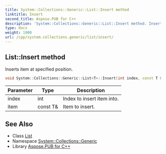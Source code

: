 ```yaml
---
title: System::Collections::Generic::List::Insert method
linktitle: Insert
second_title: Aspose.PUB for C++
description: 'System::Collections::Generic::List::Insert method. Inserts item at specified position in C++.'
type: docs
weight: 1900
url: /cpp/system.collections.generic/list/insert/
---
```

## List::Insert method


Inserts item at specified position.

```cpp
void System::Collections::Generic::List<T>::Insert(int index, const T &item) override
```


| Parameter | Type | Description |
| --- | --- | --- |
| index | int | Index to insert item into. |
| item | const T\& | Item to insert. |

## See Also

* Class [List](../)
* Namespace [System::Collections::Generic](../../)
* Library [Aspose.PUB for C++](../../../)
